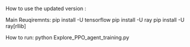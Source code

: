 How to use the updated version :

Main Reuqiremnts: 
pip install -U tensorflow
pip install -U ray
pip install -U ray[rllib]

How to run: 
python Explore_PPO_agent_training.py
